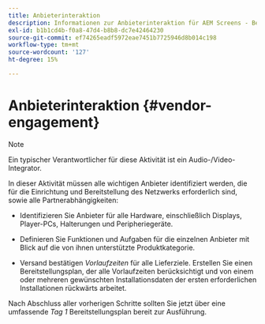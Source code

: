 ```yaml
---
title: Anbieterinteraktion
description: Informationen zur Anbieterinteraktion für AEM Screens - Best Practices .
exl-id: b1b1cd4b-f0a8-47d4-b8b8-dc7e42464230
source-git-commit: ef74265eadf5972eae7451b7725946d8b014c198
workflow-type: tm+mt
source-wordcount: '127'
ht-degree: 15%

---
```


# Anbieterinteraktion {#vendor-engagement}

>[!NOTE]
>Ein typischer Verantwortlicher für diese Aktivität ist ein Audio-/Video-Integrator.

In dieser Aktivität müssen alle wichtigen Anbieter identifiziert werden, die für die Einrichtung und Bereitstellung des Netzwerks erforderlich sind, sowie alle Partnerabhängigkeiten:

* Identifizieren Sie Anbieter für alle Hardware, einschließlich Displays, Player-PCs, Halterungen und Peripheriegeräte.

* Definieren Sie Funktionen und Aufgaben für die einzelnen Anbieter mit Blick auf die von ihnen unterstützte Produktkategorie.

* Versand bestätigen *Vorlaufzeiten* für alle Lieferziele. Erstellen Sie einen Bereitstellungsplan, der alle Vorlaufzeiten berücksichtigt und von einem oder mehreren gewünschten Installationsdaten der ersten erforderlichen Installationen rückwärts arbeitet.

Nach Abschluss aller vorherigen Schritte sollten Sie jetzt über eine umfassende *Tag 1* Bereitstellungsplan bereit zur Ausführung.
